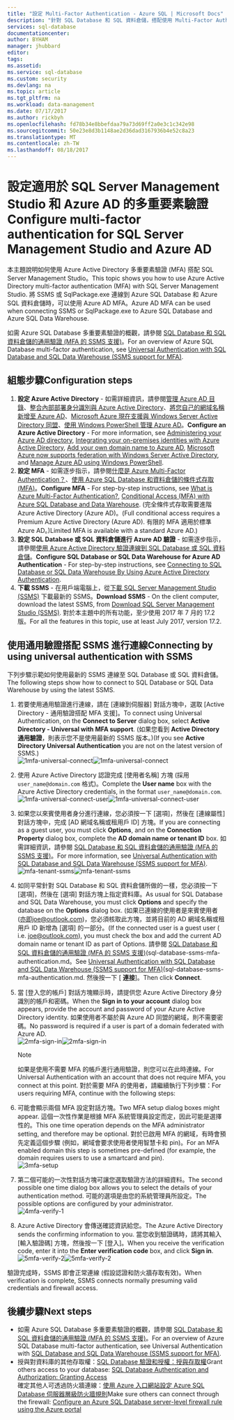 ```yaml
---
title: "設定 Multi-Factor Authentication - Azure SQL | Microsoft Docs"
description: "針對 SQL Database 和 SQL 資料倉儲，搭配使用 Multi-Factor Authentication 與 SSMS。"
services: sql-database
documentationcenter: 
author: BYHAM
manager: jhubbard
editor: 
tags: 
ms.assetid: 
ms.service: sql-database
ms.custom: security
ms.devlang: na
ms.topic: article
ms.tgt_pltfrm: na
ms.workload: data-management
ms.date: 07/17/2017
ms.author: rickbyh
ms.openlocfilehash: fd78b34e8bbefdaa79a73d69ff2a0e3c1c342e98
ms.sourcegitcommit: 50e23e8d3b1148ae2d36dad3167936b4e52c8a23
ms.translationtype: MT
ms.contentlocale: zh-TW
ms.lasthandoff: 08/18/2017
---
```

# <a name="configure-multi-factor-authentication-for-sql-server-management-studio-and-azure-ad"></a><span data-ttu-id="93754-103">設定適用於 SQL Server Management Studio 和 Azure AD 的多重要素驗證</span><span class="sxs-lookup"><span data-stu-id="93754-103">Configure multi-factor authentication for SQL Server Management Studio and Azure AD</span></span>

<span data-ttu-id="93754-104">本主題說明如何使用 Azure Active Directory 多重要素驗證 (MFA) 搭配 SQL Server Management Studio。</span><span class="sxs-lookup"><span data-stu-id="93754-104">This topic shows you how to use Azure Active Directory multi-factor authentication (MFA) with SQL Server Management Studio.</span></span> <span data-ttu-id="93754-105">將 SSMS 或 SqlPackage.exe 連線到 Azure SQL Database 和 Azure SQL 資料倉儲時，可以使用 Azure AD MFA。</span><span class="sxs-lookup"><span data-stu-id="93754-105">Azure AD MFA can be used when connecting SSMS or SqlPackage.exe to Azure SQL Database and Azure SQL Data Warehouse.</span></span>

<span data-ttu-id="93754-106">如需 Azure SQL Database 多重要素驗證的概觀，請參閱 [SQL Database 和 SQL 資料倉儲的通用驗證 (MFA 的 SSMS 支援)](sql-database-ssms-mfa-authentication.md)。</span><span class="sxs-lookup"><span data-stu-id="93754-106">For an overview of Azure SQL Database multi-factor authentication, see [Universal Authentication with SQL Database and SQL Data Warehouse (SSMS support for MFA)](sql-database-ssms-mfa-authentication.md).</span></span>

## <a name="configuration-steps"></a><span data-ttu-id="93754-107">組態步驟</span><span class="sxs-lookup"><span data-stu-id="93754-107">Configuration steps</span></span>

1. <span data-ttu-id="93754-108">**設定 Azure Active Directory** - 如需詳細資訊，請參閱[管理 Azure AD 目錄](https://msdn.microsoft.com/library/azure/hh967611.aspx)、[整合內部部署身分識別與 Azure Active Directory](../active-directory/active-directory-aadconnect.md)、[將您自己的網域名稱新增至 Azure AD](https://azure.microsoft.com/blog/2012/11/28/windows-azure-now-supports-federation-with-windows-server-active-directory/)、[Microsoft Azure 現在支援與 Windows Server Active Directory 同盟](https://azure.microsoft.com/blog/2012/11/28/windows-azure-now-supports-federation-with-windows-server-active-directory/)、[使用 Windows PowerShell 管理 Azure AD](https://msdn.microsoft.com/library/azure/jj151815.aspx)。</span><span class="sxs-lookup"><span data-stu-id="93754-108">**Configure an Azure Active Directory** - For more information, see [Administering your Azure AD directory](https://msdn.microsoft.com/library/azure/hh967611.aspx), [Integrating your on-premises identities with Azure Active Directory](../active-directory/active-directory-aadconnect.md), [Add your own domain name to Azure AD](https://azure.microsoft.com/blog/2012/11/28/windows-azure-now-supports-federation-with-windows-server-active-directory/), [Microsoft Azure now supports federation with Windows Server Active Directory](https://azure.microsoft.com/blog/2012/11/28/windows-azure-now-supports-federation-with-windows-server-active-directory/), and [Manage Azure AD using Windows PowerShell](https://msdn.microsoft.com/library/azure/jj151815.aspx).</span></span>
2. <span data-ttu-id="93754-109">**設定 MFA** - 如需逐步指示，請參閱[什麼是 Azure Multi-Factor Authentication？](../multi-factor-authentication/multi-factor-authentication.md)、[使用 Azure SQL Database 和資料倉儲的條件式存取 (MFA)](sql-database-conditional-access.md)。</span><span class="sxs-lookup"><span data-stu-id="93754-109">**Configure MFA** - For step-by-step instructions, see [What is Azure Multi-Factor Authentication?](../multi-factor-authentication/multi-factor-authentication.md), [Conditional Access (MFA) with Azure SQL Database and Data Warehouse](sql-database-conditional-access.md).</span></span> <span data-ttu-id="93754-110">(完全條件式存取需要進階 Azure Active Directory (Azure AD)。</span><span class="sxs-lookup"><span data-stu-id="93754-110">(Full conditional access requires a Premium Azure Active Directory (Azure AD).</span></span> <span data-ttu-id="93754-111">有限的 MFA 適用於標準 Azure AD。)</span><span class="sxs-lookup"><span data-stu-id="93754-111">Limited MFA is available with a standard Azure AD.)</span></span>
3. <span data-ttu-id="93754-112">**設定 SQL Database 或 SQL 資料倉儲進行 Azure AD 驗證** - 如需逐步指示，請參閱[使用 Azure Active Directory 驗證連線到 SQL Database 或 SQL 資料倉儲](sql-database-aad-authentication.md)。</span><span class="sxs-lookup"><span data-stu-id="93754-112">**Configure SQL Database or SQL Data Warehouse for Azure AD Authentication** - For step-by-step instructions, see [Connecting to SQL Database or SQL Data Warehouse By Using Azure Active Directory Authentication](sql-database-aad-authentication.md).</span></span>
4. <span data-ttu-id="93754-113">**下載 SSMS** - 在用戶端電腦上，從[下載 SQL Server Management Studio (SSMS)](https://msdn.microsoft.com/library/mt238290.aspx) 下載最新的 SSMS。</span><span class="sxs-lookup"><span data-stu-id="93754-113">**Download SSMS** - On the client computer, download the latest SSMS, from [Download SQL Server Management Studio (SSMS)](https://msdn.microsoft.com/library/mt238290.aspx).</span></span> <span data-ttu-id="93754-114">對於本主題中的所有功能，至少使用 2017 年 7 月的 17.2 版。</span><span class="sxs-lookup"><span data-stu-id="93754-114">For all the features in this topic, use at least July 2017, version 17.2.</span></span>  

## <a name="connecting-by-using-universal-authentication-with-ssms"></a><span data-ttu-id="93754-115">使用通用驗證搭配 SSMS 進行連線</span><span class="sxs-lookup"><span data-stu-id="93754-115">Connecting by using universal authentication with SSMS</span></span>

<span data-ttu-id="93754-116">下列步驟示範如何使用最新的 SSMS 連線至 SQL Database 或 SQL 資料倉儲。</span><span class="sxs-lookup"><span data-stu-id="93754-116">The following steps show how to connect to SQL Database or SQL Data Warehouse by using the latest SSMS.</span></span>

1. <span data-ttu-id="93754-117">若要使用通用驗證進行連線，請在 [連線到伺服器] 對話方塊中，選取 [Active Directory - 通用驗證搭配 MFA 支援]。</span><span class="sxs-lookup"><span data-stu-id="93754-117">To connect using Universal Authentication, on the **Connect to Server** dialog box, select **Active Directory - Universal with MFA support**.</span></span> <span data-ttu-id="93754-118">(如果您看到 **Active Directory 通用驗證**，則表示您不是使用最新的 SSMS 版本。)</span><span class="sxs-lookup"><span data-stu-id="93754-118">(If you see **Active Directory Universal Authentication** you are not on the latest version of SSMS.)</span></span>  
   <span data-ttu-id="93754-119">![1mfa-universal-connect][1]</span><span class="sxs-lookup"><span data-stu-id="93754-119">![1mfa-universal-connect][1]</span></span>  
2. <span data-ttu-id="93754-120">使用 Azure Active Directory 認證完成 [使用者名稱] 方塊 (採用 `user_name@domain.com` 格式)。</span><span class="sxs-lookup"><span data-stu-id="93754-120">Complete the **User name** box with the Azure Active Directory credentials, in the format `user_name@domain.com`.</span></span>  
   <span data-ttu-id="93754-121">![1mfa-universal-connect-user](./media/sql-database-ssms-mfa-auth/1mfa-universal-connect-user.png)</span><span class="sxs-lookup"><span data-stu-id="93754-121">![1mfa-universal-connect-user](./media/sql-database-ssms-mfa-auth/1mfa-universal-connect-user.png)</span></span>   
3. <span data-ttu-id="93754-122">如果您以來賓使用者身分進行連線，您必須按一下 [選項]，然後在 [連線屬性] 對話方塊中，完成 [AD 網域名稱或租用戶 ID] 方塊。</span><span class="sxs-lookup"><span data-stu-id="93754-122">If you are connecting as a guest user, you must click **Options**, and on the **Connection Property** dialog box, complete the **AD domain name or tenant ID** box.</span></span> <span data-ttu-id="93754-123">如需詳細資訊，請參閱 [SQL Database 和 SQL 資料倉儲的通用驗證 (MFA 的 SSMS 支援)](sql-database-ssms-mfa-authentication.md)。</span><span class="sxs-lookup"><span data-stu-id="93754-123">For more information, see [Universal Authentication with SQL Database and SQL Data Warehouse (SSMS support for MFA)](sql-database-ssms-mfa-authentication.md).</span></span>
   <span data-ttu-id="93754-124">![mfa-tenant-ssms](./media/sql-database-ssms-mfa-auth/mfa-tenant-ssms.png)</span><span class="sxs-lookup"><span data-stu-id="93754-124">![mfa-tenant-ssms](./media/sql-database-ssms-mfa-auth/mfa-tenant-ssms.png)</span></span>   
4. <span data-ttu-id="93754-125">如同平常針對 SQL Database 和 SQL 資料倉儲所做的一樣，您必須按一下 [選項]，然後在 [選項] 對話方塊上指定資料庫。</span><span class="sxs-lookup"><span data-stu-id="93754-125">As usual for SQL Database and SQL Data Warehouse, you must click **Options** and specify the database on the **Options** dialog box.</span></span> <span data-ttu-id="93754-126">(如果已連線的使用者是來賓使用者 (亦即joe@outlook.com)，您必須核取此方塊，並將目前的 AD 網域名稱或租用戶 ID 新增為 [選項] 的一部分。</span><span class="sxs-lookup"><span data-stu-id="93754-126">(If the connected user is a guest user ( i.e. joe@outlook.com), you must check the box and add the current AD domain name or tenant ID as part of Options.</span></span> <span data-ttu-id="93754-127">請參閱 [SQL Database 和 SQL 資料倉儲的通用驗證 (MFA 的 SSMS 支援)]()(sql-database-ssms-mfa-authentication.md。</span><span class="sxs-lookup"><span data-stu-id="93754-127">See [Universal Authentication with SQL Database and SQL Data Warehouse (SSMS support for MFA)]()(sql-database-ssms-mfa-authentication.md.</span></span> <span data-ttu-id="93754-128">然後按一下 [ **連接**]。</span><span class="sxs-lookup"><span data-stu-id="93754-128">Then click **Connect**.</span></span>  
5. <span data-ttu-id="93754-129">當 [登入您的帳戶]  對話方塊顯示時，請提供您 Azure Active Directory 身分識別的帳戶和密碼。</span><span class="sxs-lookup"><span data-stu-id="93754-129">When the **Sign in to your account** dialog box appears, provide the account and password of your Azure Active Directory identity.</span></span> <span data-ttu-id="93754-130">如果使用者不屬於與 Azure AD 同盟的網域，則不需要密碼。</span><span class="sxs-lookup"><span data-stu-id="93754-130">No password is required if a user is part of a domain federated with Azure AD.</span></span>  
   <span data-ttu-id="93754-131">![2mfa-sign-in][2]</span><span class="sxs-lookup"><span data-stu-id="93754-131">![2mfa-sign-in][2]</span></span>  

   > [!NOTE]
   > <span data-ttu-id="93754-132">如果是使用不需要 MFA 的帳戶進行通用驗證，則您可以在此時連線。</span><span class="sxs-lookup"><span data-stu-id="93754-132">For Universal Authentication with an account that does not require MFA, you connect at this point.</span></span> <span data-ttu-id="93754-133">對於需要 MFA 的使用者，請繼續執行下列步驟：</span><span class="sxs-lookup"><span data-stu-id="93754-133">For users requiring MFA, continue with the following steps:</span></span>
   >  
   
6. <span data-ttu-id="93754-134">可能會顯示兩個 MFA 設定對話方塊。</span><span class="sxs-lookup"><span data-stu-id="93754-134">Two MFA setup dialog boxes might appear.</span></span> <span data-ttu-id="93754-135">這個一次性作業是根據 MFA 系統管理員設定而定，因此可能是選擇性的。</span><span class="sxs-lookup"><span data-stu-id="93754-135">This one time operation depends on the MFA administrator setting, and therefore may be optional.</span></span> <span data-ttu-id="93754-136">對於已啟用 MFA 的網域，有時會預先定義這個步驟 (例如，網域會要求使用者使用智慧卡和 pin)。</span><span class="sxs-lookup"><span data-stu-id="93754-136">For an MFA enabled domain this step is sometimes pre-defined (for example, the domain requires users to use a smartcard and pin).</span></span>  
   ![3mfa-setup][3]  
7. <span data-ttu-id="93754-138">第二個可能的一次性對話方塊可讓您選取驗證方法的詳細資料。</span><span class="sxs-lookup"><span data-stu-id="93754-138">The second possible one time dialog box allows you to select the details of your authentication method.</span></span> <span data-ttu-id="93754-139">可能的選項是由您的系統管理員所設定。</span><span class="sxs-lookup"><span data-stu-id="93754-139">The possible options are configured by your administrator.</span></span>  
   ![4mfa-verify-1][4]  
8. <span data-ttu-id="93754-141">Azure Active Directory 會傳送確認資訊給您。</span><span class="sxs-lookup"><span data-stu-id="93754-141">The Azure Active Directory sends the confirming information to you.</span></span> <span data-ttu-id="93754-142">當您收到驗證碼時，請將其輸入 [輸入驗證碼] 方塊，然後按一下 [登入]。</span><span class="sxs-lookup"><span data-stu-id="93754-142">When you receive the verification code, enter it into the **Enter verification code** box, and click **Sign in**.</span></span>  
   <span data-ttu-id="93754-143">![5mfa-verify-2][5]</span><span class="sxs-lookup"><span data-stu-id="93754-143">![5mfa-verify-2][5]</span></span>  

<span data-ttu-id="93754-144">驗證完成時，SSMS 即會正常連線 (假設認證和防火牆存取有效)。</span><span class="sxs-lookup"><span data-stu-id="93754-144">When verification is complete, SSMS connects normally presuming valid credentials and firewall access.</span></span>

## <a name="next-steps"></a><span data-ttu-id="93754-145">後續步驟</span><span class="sxs-lookup"><span data-stu-id="93754-145">Next steps</span></span>

* <span data-ttu-id="93754-146">如需 Azure SQL Database 多重要素驗證的概觀，請參閱 [SQL Database 和 SQL 資料倉儲的通用驗證 (MFA 的 SSMS 支援)](sql-database-ssms-mfa-authentication.md)。</span><span class="sxs-lookup"><span data-stu-id="93754-146">For an overview of Azure SQL Database multi-factor authentication, see Universal Authentication with [SQL Database and SQL Data Warehouse (SSMS support for MFA)](sql-database-ssms-mfa-authentication.md).</span></span>
* <span data-ttu-id="93754-147">授與對資料庫的其他存取權：[SQL Database 驗證和授權：授與存取權](sql-database-manage-logins.md)</span><span class="sxs-lookup"><span data-stu-id="93754-147">Grant others access to your database: [SQL Database Authentication and Authorization: Granting Access](sql-database-manage-logins.md)</span></span>  
<span data-ttu-id="93754-148">確定其他人可透過防火牆連線：[使用 Azure 入口網站設定 Azure SQL Database 伺服器層級防火牆規則](sql-database-configure-firewall-settings.md)</span><span class="sxs-lookup"><span data-stu-id="93754-148">Make sure others can connect through the firewall: [Configure an Azure SQL Database server-level firewall rule using the Azure portal](sql-database-configure-firewall-settings.md)</span></span>


[1]: ./media/sql-database-ssms-mfa-auth/1mfa-universal-connect.png
[2]: ./media/sql-database-ssms-mfa-auth/2mfa-sign-in.png
[3]: ./media/sql-database-ssms-mfa-auth/3mfa-setup.png
[4]: ./media/sql-database-ssms-mfa-auth/4mfa-verify-1.png
[5]: ./media/sql-database-ssms-mfa-auth/5mfa-verify-2.png

